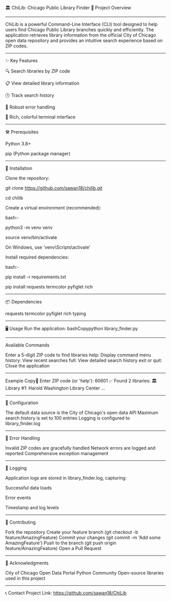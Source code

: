 🏛️ ChiLib: Chicago Public Library Finder
📝 Project Overview

---

ChiLib is a powerful Command-Line Interface (CLI) tool designed to help users find Chicago Public Library branches quickly and efficiently. The application retrieves library information from the official City of Chicago open data repository and provides an intuitive search experience based on ZIP codes.

---

✨ Key Features

🔍 Search libraries by ZIP code

📋 View detailed library information

🕒 Track search history

🚨 Robust error handling

🌈 Rich, colorful terminal interface

---

🛠️ Prerequisites

Python 3.8+

pip (Python package manager)

---

🚀 Installation

Clone the repository:

git clone https://github.com/sawan18/chilib.git

cd chilib

Create a virtual environment (recommended):

bash:-

python3 -m venv venv

source venv/bin/activate

On Windows, use 'venv\Scripts\activate'

Install required dependencies:

bash:-

pip install -r requirements.txt

pip install requests termcolor pyfiglet rich

---

📦 Dependencies

requests
termcolor
pyfiglet
rich
typing

---

🖥️ Usage
Run the application:
bashCopypython library_finder.py

---

Available Commands

Enter a 5-digit ZIP code to find libraries
help: Display command menu
history: View recent searches
full: View detailed search history
exit or quit: Close the application

---

Example
Copy📮 Enter ZIP code (or 'help'): 60601
✅ Found 2 libraries:
🏛️ Library #1: Harold Washington Library Center
...

---

🔧 Configuration

The default data source is the City of Chicago's open data API
Maximum search history is set to 100 entries
Logging is configured to library_finder.log

---

🐛 Error Handling

Invalid ZIP codes are gracefully handled
Network errors are logged and reported
Comprehensive exception management

---

📄 Logging

Application logs are stored in library_finder.log, capturing:

Successful data loads

Error events

Timestamp and log levels

---

🤝 Contributing

Fork the repository
Create your feature branch (git checkout -b feature/AmazingFeature)
Commit your changes (git commit -m 'Add some AmazingFeature')
Push to the branch (git push origin feature/AmazingFeature)
Open a Pull Request

---

🙌 Acknowledgments

City of Chicago Open Data Portal
Python Community
Open-source libraries used in this project

---

📞 Contact
Project Link: https://github.com/sawan18/ChiLib
